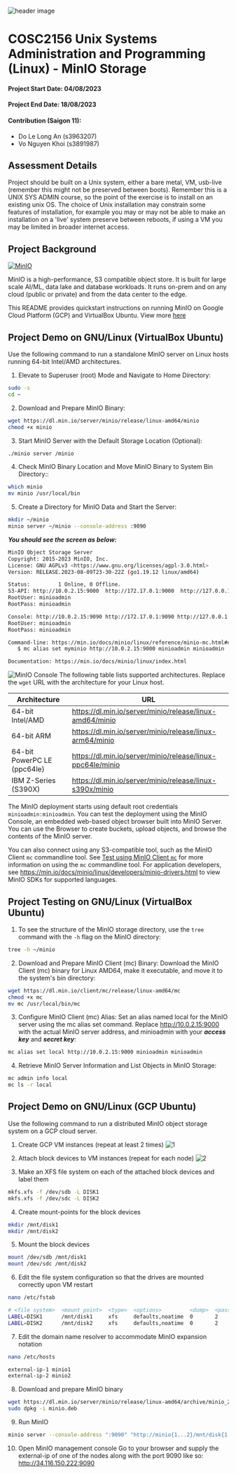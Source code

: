 ![header image](assets/cosc2156.png)

# COSC2156 Unix Systems Administration and Programming (Linux) - MinIO Storage
#### Project Start Date: 04/08/2023
#### Project End Date: 18/08/2023
#### Contribution (Saigon 11):
- Do Le Long An (s3963207)
- Vo Nguyen Khoi (s3891987)

## Assessment Details

Project should be built on a Unix system, either a bare metal, VM, usb-live (remember this might not be preserved between boots).  Remember this is a UNIX SYS ADMIN course, so the point of the exercise is to install on an existing unix OS.  The choice of Unix installation may constrain some features of installation, for example you may or may not be able to make an installation on a 'live' system preserve between reboots, if using a VM you may be limited in broader internet access.

## Project Background

[![MinIO](https://raw.githubusercontent.com/minio/minio/master/.github/logo.svg?sanitize=true)](https://min.io)

MinIO is a high-performance, S3 compatible object store. It is built for
large scale AI/ML, data lake and database workloads. It runs on-prem and
on any cloud (public or private) and from the data center to the edge.

This README provides quickstart instructions on running MinIO on Google Cloud Platform (GCP) and VirtualBox Ubuntu. View more [here](https://github.com/minio/minio/#readme)

## Project Demo on GNU/Linux (VirtualBox Ubuntu)
Use the following command to run a standalone MinIO server on Linux hosts running 64-bit Intel/AMD architectures.

1. Elevate to Superuser (root) Mode and Navigate to Home Directory:
```sh
sudo -s
cd ~
```
2. Download and Prepare MinIO Binary:
```sh
wget https://dl.min.io/server/minio/release/linux-amd64/minio
chmod +x minio
```
3. Start MinIO Server with the Default Storage Location (Optional):
```sh
./minio server /minio
```
4. Check MinIO Binary Location and Move MinIO Binary to System Bin Directory::
```sh 
which minio
mv minio /usr/local/bin
```
5. Create a Directory for MinIO Data and Start the Server:
```sh
mkdir ~/minio
minio server ~/minio --console-address :9090
```
***You should see the screen as below:***
```sh
MinIO Object Storage Server
Copyright: 2015-2023 MinIO, Inc.
License: GNU AGPLv3 <https://www.gnu.org/licenses/agpl-3.0.html>
Version: RELEASE.2023-08-09T23-30-22Z (go1.19.12 linux/amd64)

Status:         1 Online, 0 Offline. 
S3-API: http://10.0.2.15:9000  http://172.17.0.1:9000  http://127.0.0.1:9000       
RootUser: minioadmin 
RootPass: minioadmin 

Console: http://10.0.2.15:9090 http://172.17.0.1:9090 http://127.0.0.1:9090    
RootUser: minioadmin 
RootPass: minioadmin 

Command-line: https://min.io/docs/minio/linux/reference/minio-mc.html#quickstart
   $ mc alias set myminio http://10.0.2.15:9000 minioadmin minioadmin

Documentation: https://min.io/docs/minio/linux/index.html
```
![MinIO Console](assets/MinIO-Ubuntu-Console.png)
The following table lists supported architectures. Replace the `wget` URL with the architecture for your Linux host.

| Architecture                   | URL                                                        |
| --------                       | ------                                                     |
| 64-bit Intel/AMD               | <https://dl.min.io/server/minio/release/linux-amd64/minio>   |
| 64-bit ARM                     | <https://dl.min.io/server/minio/release/linux-arm64/minio>   |
| 64-bit PowerPC LE (ppc64le)    | <https://dl.min.io/server/minio/release/linux-ppc64le/minio> |
| IBM Z-Series (S390X)           | <https://dl.min.io/server/minio/release/linux-s390x/minio>   |

The MinIO deployment starts using default root credentials `minioadmin:minioadmin`. You can test the deployment using the MinIO Console, an embedded web-based object browser built into MinIO Server. You can use the Browser to create buckets, upload objects, and browse the contents of the MinIO server.

You can also connect using any S3-compatible tool, such as the MinIO Client `mc` commandline tool. See [Test using MinIO Client `mc`](#test-using-minio-client-mc) for more information on using the `mc` commandline tool. For application developers, see <https://min.io/docs/minio/linux/developers/minio-drivers.html> to view MinIO SDKs for supported languages.

## Project Testing on GNU/Linux (VirtualBox Ubuntu)
1. To see the structure of the MinIO storage directory, use the `tree` command with the `-h` flag on the MinIO directory:
```sh
tree -h ~/minio
```
2. Download and Prepare MinIO Client (mc) Binary:
Download the MinIO Client (mc) binary for Linux AMD64, make it executable, and move it to the system's bin directory:
```sh
wget https://dl.min.io/client/mc/release/linux-amd64/mc
chmod +x mc
mv mc /usr/local/bin/mc
```
3. Configure MinIO Client (mc) Alias:
Set an alias named local for the MinIO server using the mc alias set command. Replace http://10.0.2.15:9000 with the actual MinIO server address, and minioadmin with your ***access key*** and ***secret key***:
```sh
mc alias set local http://10.0.2.15:9000 minioadmin minioadmin
```
4. Retrieve MinIO Server Information and List Objects in MinIO Storage:
```sh
mc admin info local
mc ls -r local
```


## Project Demo on GNU/Linux (GCP Ubuntu)
Use the following command to run a distributed MinIO object storage system on a GCP cloud server. 
1. Create GCP VM instances (repeat at least 2 times)
![1](https://github.com/LaansDole/unix-sysadm-MinIO/assets/88642920/69154cca-6e4b-4521-bd7d-e9319d8b3764)

2. Attach block devices to VM instances (repeat for each node)
![2](https://github.com/LaansDole/unix-sysadm-MinIO/assets/88642920/0d3b45af-426c-476b-8c39-7f7289dae7e9)

3. Make an XFS file system on each of the attached block devices and label them

```sh
mkfs.xfs -f /dev/sdb -L DISK1
mkfs.xfs -f /dev/sdc -L DISK2
```
4. Create mount-points for the block devices
```sh
mkdir /mnt/disk1
mkdir /mnt/disk2
```

5. Mount the block devices
```sh
mount /dev/sdb /mnt/disk1
mount /dev/sdc /mnt/disk2
```

6. Edit the file system configuration so that the drives are mounted correctly upon VM restart
```sh
nano /etc/fstab

# <file system>  <mount point>  <type>  <options>         <dump>  <pass>
LABEL=DISK1      /mnt/disk1     xfs     defaults,noatime  0       2
LABEL=DISK2      /mnt/disk2     xfs     defaults,noatime  0       2

```

7. Edit the domain name resolver to accommodate MinIO expansion notation
```sh
nano /etc/hosts

external-ip-1 minio1
external-ip-2 minio2

```
8. Download and prepare MinIO binary
```sh
wget https://dl.min.io/server/minio/release/linux-amd64/archive/minio_20230707071357.0.0_amd64.deb -O minio.deb
sudo dpkg -i minio.deb

```

9. Run MinIO
```sh
minio server --console-address ":9090" "http://minio{1...2}/mnt/disk{1...2}/minio"

```

10. Open MinIO management console
Go to your browser and supply the external-ip of one of the nodes along with the port 9090 like so:
http://34.116.150.222:9090
